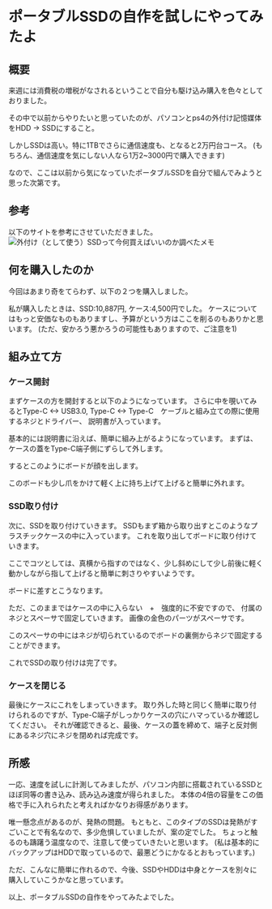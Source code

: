 # ポータブルSSDの自作を試しにやってみたよ

## 概要
来週には消費税の増税がなされるということで自分も駆け込み購入を色々としておりました。

その中で以前からやりたいと思っていたのが、パソコンとps4の外付け記憶媒体をHDD -> SSDにすること。

しかしSSDは高い。特に1TBでさらに通信速度も、となると2万円台コース。
(もちろん、通信速度を気にしない人なら1万2~3000円で購入できます)

なので、ここは以前から気になっていたポータブルSSDを自分で組んでみようと思った次第です。

## 参考
以下のサイトを参考にさせていただきました。
![外付け（として使う）SSDって今何買えばいいのか調べたメモ](http://matope.hatenablog.com/entry/2019/05/03/071941)

## 何を購入したのか
今回はあまり奇をてらわず、以下の２つを購入しました。


私が購入したときは、SSD:10,887円, ケース:4,500円でした。
ケースについてはもっと安価なものもありますし、予算がという方はここを削るのもありかと思います。
(ただ、安かろう悪かろうの可能性もありますので、ご注意を1)

## 組み立て方
### ケース開封
まずケースの方を開封すると以下のようになっています。
さらに中を覗いてみるとType-C <-> USB3.0, Type-C <-> Type-C　ケーブルと組み立ての際に使用するネジとドライバー、
説明書が入っています。


基本的には説明書に沿えば、簡単に組み上がるようになっています。
まずは、ケースの蓋をType-C端子側にずらして外します。

するとこのようにボードが顔を出します。

このボードも少し爪をかけて軽く上に持ち上げて上げると簡単に外れます。

### SSD取り付け
次に、SSDを取り付けていきます。
SSDもまず箱から取り出すとこのようなプラスチックケースの中に入っています。
これを取り出してボードに取り付けていきます。

ここでコツとしては、真横から指すのではなく、少し斜めにして少し前後に軽く動かしながら指して上げると簡単に刺さりやすいようです。

ボードに差すとこうなります。

ただ、このままではケースの中に入らない　+　強度的に不安ですので、
付属のネジとスペーサで固定していきます。
画像の金色のパーツがスペーサです。

このスペーサの中にはネジが切られているのでボードの裏側からネジで固定することができます。

これでSSDの取り付けは完了です。

### ケースを閉じる
最後にケースにこれをしまっていきます。
取り外した時と同じく簡単に取り付けられるのですが、Type-C端子がしっかりケースの穴にハマっているか確認してください。
それが確認できると、最後、ケースの蓋を締めて、端子と反対側にあるネジ穴にネジを閉めれば完成です。

## 所感
一応、速度を試しに計測してみましたが、パソコン内部に搭載されているSSDとほぼ同等の書き込み、読み込み速度が得られました。
本体の4倍の容量をこの価格で手に入れられたと考えればかなりお得感があります。

唯一懸念点があるのが、発熱の問題。
もともと、このタイプのSSDは発熱がすごいことで有名なので、多少危惧していましたが、案の定でした。
ちょっと触るのも躊躇う温度なので、注意して使っていきたいと思います。
(私は基本的にバックアップはHDDで取っているので、最悪どうにかなるとおもっています。)

ただ、こんなに簡単に作れるので、今後、SSDやHDDは中身とケースを別々に購入していこうかなと思っています。

以上、ポータブルSSDの自作をやってみたよでした。
